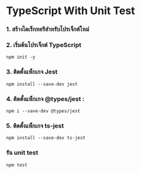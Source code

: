 # TypeScript With Unit Test
### 1.  สร้างไดเร็กทอรีสำหรับโปรเจ็กต์ใหม่
### 2. เริ่มต้นโปรเจ็กต์ TypeScript
```
npm init -y
```
### 3.  ติดตั้งแพ็กเกจ Jest
```
npm install --save-dev jest
```
### 4. ติดตั้งแพ็กเกจ @types/jest :
``` 
npm i --save-dev @types/jest
```
### 5. ติดตั้งแพ็กเกจ ts-jest
```
npm install --save-dev ts-jest
```
### รัน unit test
```
npm test
```
